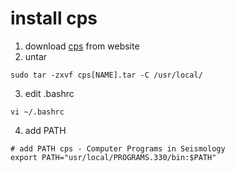 # **install cps**

1. download [cps](https://www.eas.slu.edu/eqc/eqc_cps/getzip.html) from website
2. untar
```
sudo tar -zxvf cps[NAME].tar -C /usr/local/
```
3. edit .bashrc
```
vi ~/.bashrc
```
4. add PATH
```
# add PATH cps - Computer Programs in Seismology
export PATH="usr/local/PROGRAMS.330/bin:$PATH"
```